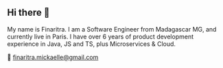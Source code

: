 ## Hi there 👋
My name is Finaritra. I am a Software Engineer from Madagascar MG, and currently live in Paris. I have over 6 years of product development experience in Java, JS and TS, plus Microservices & Cloud. 

📩 finaritra.mickaelle@gmail.com 
<!--
**Fynaritra/Fynaritra** is a ✨ _special_ ✨ repository because its `README.md` (this file) appears on your GitHub profile.

- 🔭 I’m currently working on ...
- 🌱 I’m currently learning ...
- 👯 I’m looking to collaborate on ...
- 🤔 I’m looking for help with ...
- 💬 Ask me about ...
- 📫 How to reach me: ...
- 😄 Pronouns: ...
- ⚡ Fun fact: ...
-->
